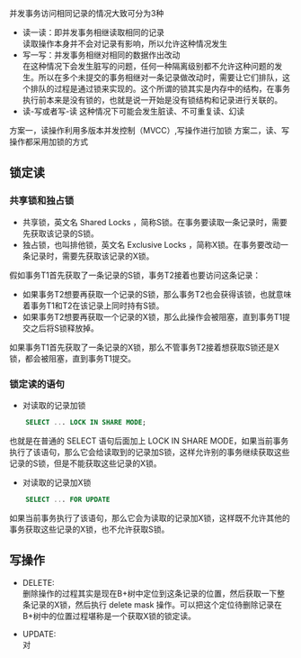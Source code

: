 并发事务访问相同记录的情况大致可分为3种
- 读一读：即并发事务相继读取相同的记录  
   读取操作本身并不会对记录有影响，所以允许这种情况发生
- 写一写：并发事务相继对相同的数据作出改动  
    在这种情况下会发生脏写的问题，任何一种隔离级别都不允许这种问题的发生。所以在多个未提交的事务相继对一条记录做改动时，需要让它们排队，这个排队的过程是通过锁来实现的。这个所谓的锁其实是内存中的结构，在事务执行前本来是没有锁的，也就是说一开始是没有锁结构和记录进行关联的。
- 读-写或者写-读
    这种情况下可能会发生脏读、不可重复读、幻读

方案一，读操作利用多版本并发控制（MVCC）,写操作进行加锁
方案二，读、写操作都采用加锁的方式

## 锁定读
### 共享锁和独占锁
- 共享锁，英文名 Shared Locks ，简称S锁。在事务要读取一条记录时，需要先获取该记录的S锁。
- 独占锁，也叫排他锁，英文名 Exclusive Locks ，简称X锁。在事务要改动一条记录时，需要先获取该记录的X锁。

假如事务T1首先获取了一条记录的S锁，事务T2接着也要访问这条记录：
- 如果事务T2想要再获取一个记录的S锁，那么事务T2也会获得该锁，也就意味着事务T1和T2在该记录上同时持有S锁。
- 如果事务T2想要再获取一个记录的X锁，那么此操作会被阻塞，直到事务T1提交之后将S锁释放掉。

如果事务T1首先获取了一条记录的X锁，那么不管事务T2接着想获取S锁还是X锁，都会被阻塞，直到事务T1提交。

### 锁定读的语句

- 对读取的记录加锁
```SQL
    SELECT ... LOCK IN SHARE MODE;
```
也就是在普通的 SELECT 语句后面加上 LOCK IN SHARE MODE，如果当前事务执行了该语句，那么它会给读取到的记录加S锁，这样允许别的事务继续获取这些记录的S锁，但是不能获取这些记录的X锁。

- 对读取的记录加X锁
```SQL
    SELECT ... FOR UPDATE
```
如果当前事务执行了该语句，那么它会为读取的记录加X锁，这样既不允许其他的事务获取这些记录的X锁，也不允许获取S锁。

## 写操作
 - DELETE:  
  删除操作的过程其实是现在B+树中定位到这条记录的位置，然后获取一下整条记录的X锁，然后执行 delete mask 操作。可以把这个定位待删除记录在B+树中的位置过程堪称是一个获取X锁的锁定读。

- UPDATE:  
  对